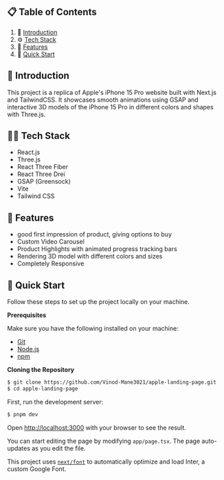## 📋 <a name="table">Table of Contents</a>

1. 🤖 [Introduction](#introduction)
2. ⚙️ [Tech Stack](#tech-stack)
3. 🔋 [Features](#features)
4. 🤸 [Quick Start](#quick-start)

## <a name="introduction">🤖 Introduction</a>

This project is a replica of Apple's iPhone 15 Pro website built with Next.js and TailwindCSS. It showcases smooth animations using GSAP and interactive 3D models of the iPhone 15 Pro in different colors and shapes with Three.js.


## <a name="tech-stack">🧑‍💻 Tech Stack</a>

- React.js
- Three.js
- React Three Fiber
- React Three Drei
- GSAP (Greensock)
- Vite
- Tailwind CSS


## <a name="Features">🚀 Features</a>

* good first impression of product, giving options to buy
* Custom Video Carousel
* Product Highlights with animated progress tracking bars
* Rendering 3D model with different colors and sizes
* Completely Responsive

## <a name="quick-start">🤸 Quick Start</a>
Follow these steps to set up the project locally on your machine.

**Prerequisites**

Make sure you have the following installed on your machine:

- [Git](https://git-scm.com/)
- [Node.js](https://nodejs.org/en)
- [npm](https://www.npmjs.com/)


**Cloning the Repository**

```bash
$ git clone https://github.com/Vinod-Mane3021/apple-landing-page.git
$ cd apple-landing-page
```

First, run the development server:

```bash
$ pnpm dev
```

Open [http://localhost:3000](http://localhost:3000) with your browser to see the result.

You can start editing the page by modifying `app/page.tsx`. The page auto-updates as you edit the file.

This project uses [`next/font`](https://nextjs.org/docs/basic-features/font-optimization) to automatically optimize and load Inter, a custom Google Font.
